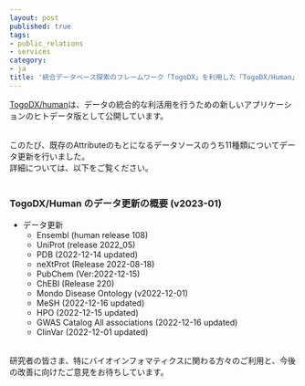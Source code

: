 ```yaml
---
layout: post
published: true
tags:
- public_relations
- services
category:
- ja
title: '統合データベース探索のフレームワーク「TogoDX」を利用した「TogoDX/Human」のデータ更新をしました'
---
```

[TogoDX/human](https://togodx.dbcls.jp/human/)は、データの統合的な利活用を行うための新しいアプリケーションのヒトデータ版として公開しています。
 
 <br/>
このたび、既存のAttributeのもとになるデータソースのうち11種類についてデータ更新を行いました。
 <br/>
詳細については、以下をご覧ください。
 <br/>
 <br/>

### TogoDX/Human のデータ更新の概要 (v2023-01)
- データ更新
  - Ensembl (human release 108)
  - UniProt (release 2022_05)
  - PDB (2022-12-14 updated)
  - neXtProt (Release 2022-08-18)
  - PubChem (Ver:2022-12-15)
  - ChEBI (Release 220)
  - Mondo Disease Ontology (v2022-12-01)
  - MeSH (2022-12-16 updated)
  - HPO (2022-12-15 updated)
  - GWAS Catalog All associations (2022-12-16 updated)
  - ClinVar (2022-12-01 updated)

 <br/>
研究者の皆さま、特にバイオインフォマティクスに関わる方々のご利用と、今後の改善に向けたご意見をお待ちしています。

